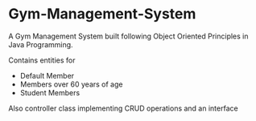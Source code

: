 # Gym-Management-System
A Gym Management System built following Object Oriented Principles in Java Programming.

Contains entities for
- Default Member
- Members over 60 years of age
- Student Members

Also controller class implementing CRUD operations and an interface
